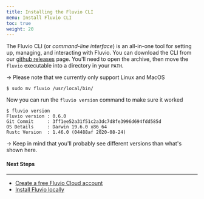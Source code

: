 ```yaml
---
title: Installing the Fluvio CLI
menu: Install Fluvio CLI
toc: true
weight: 20
---
```


The Fluvio CLI (or _command-line interface_) is an all-in-one tool for setting
up, managing, and interacting with Fluvio. You can download the CLI from our
[github releases] page. You'll need to open the archive, then move the `fluvio`
executable into a directory in your `PATH`.

-> Please note that we currently only support Linux and MacOS

[github releases]: https://github.com/infinyon/fluvio/releases

```shell
$ sudo mv fluvio /usr/local/bin/
```

Now you can run the `fluvio version` command to make sure it worked

```shell
$ fluvio version
Fluvio version : 0.6.0
Git Commit     : 3ff1ee52a31f51c2a3dc7d8fe3996d694fdd585d
OS Details     : Darwin 19.6.0 x86_64
Rustc Version  : 1.46.0 (04488af 2020-08-24)
```

-> Keep in mind that you'll probably see different versions than what's shown here.


#### Next Steps
----------------
* [Create a free Fluvio Cloud account](../fluvio-cloud)
* [Install Fluvio locally](../fluvio-local)